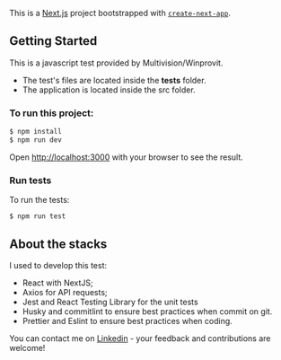 This is a [Next.js](https://nextjs.org/) project bootstrapped with [`create-next-app`](https://github.com/vercel/next.js/tree/canary/packages/create-next-app).

## Getting Started

This is a javascript test provided by Multivision/Winprovit.

- The test's files are located inside the __tests__ folder.
- The application is located inside the src folder.

### To run this project:

```bash
$ npm install
$ npm run dev
```

Open [http://localhost:3000](http://localhost:3000) with your browser to see the result.

### Run tests

To run the tests:

```
$ npm run test
```

## About the stacks

I used to develop this test:
- React with NextJS;
- Axios for API requests;
- Jest and React Testing Library for the unit tests
- Husky and commitlint to ensure best practices when commit on git.
- Prettier and Eslint to ensure best practices when coding.


You can contact me on [Linkedin](https://www.linkedin.com/in/lucasferreiralsf/) - your feedback and contributions are welcome!
